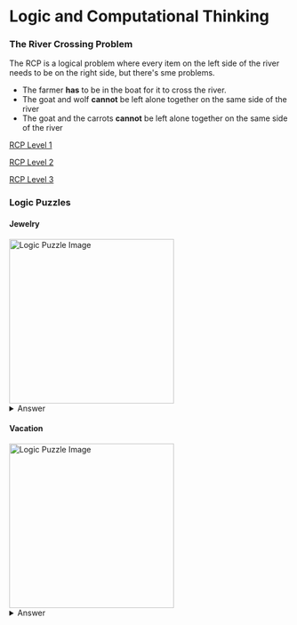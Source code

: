 
# Logic and Computational Thinking

### The River Crossing Problem
The RCP is a logical problem where every item on the left side of the river needs to be on the right side, but there's sme problems.
- The farmer **has** to be in the boat for it to cross the river.
- The goat and wolf **cannot** be left alone together on the same side of the river
- The goat and the carrots **cannot** be left alone together on the same side of the river

[RCP Level 1](https://www.transum.org/software/River_Crossing/Level1.asp)

[RCP Level 2](https://www.transum.org/software/River_Crossing/Level2.asp)

[RCP Level 3](https://www.transum.org/software/River_Crossing/Level3.asp)

### Logic Puzzles

#### Jewelry

<img width="296" alt="Logic Puzzle Image" src="https://user-images.githubusercontent.com/54739051/177547250-75c073be-517d-4cfd-9be0-20deb2139ed0.png">

<details>
<summary style="font-size:14px">Answer</summary>
  <p>
    <img width="296" alt="Logic Puzzle Image" src="https://user-images.githubusercontent.com/54739051/177547383-7c58666f-03be-45c6-8d72-8512b79eab39.png">
  </p>
</details>

#### Vacation

<img width="296" alt="Logic Puzzle Image" src="https://user-images.githubusercontent.com/54739051/177546601-96dc4512-4d11-451f-a2ed-fff0be8a1117.png">

<details>
<summary style="font-size:14px">Answer</summary>
  <p>
    <img width="296" alt="Logic Puzzle Image" src="https://user-images.githubusercontent.com/54739051/177546848-70bbf03d-0b9e-4816-96c3-86ab10a934d4.png">
  </p>
</details>


